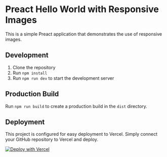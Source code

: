 # Preact Hello World with Responsive Images

This is a simple Preact application that demonstrates the use of responsive images.

## Development

1. Clone the repository
2. Run `npm install`
3. Run `npm run dev` to start the development server

## Production Build

Run `npm run build` to create a production build in the `dist` directory.

## Deployment

This project is configured for easy deployment to Vercel. Simply connect your GitHub repository to Vercel and deploy.

[![Deploy with Vercel](https://vercel.com/button)](https://vercel.com/new/clone?repository-url=https://github.com/jameswquinn/preact-hello-world-responsive-images)
